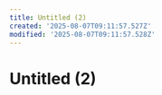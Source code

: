 ```yaml
---
title: Untitled (2)
created: '2025-08-07T09:11:57.527Z'
modified: '2025-08-07T09:11:57.528Z'
---
```


# Untitled (2)
